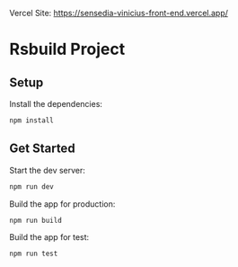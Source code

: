 Vercel Site:
https://sensedia-vinicius-front-end.vercel.app/

# Rsbuild Project

## Setup

Install the dependencies:

```bash
npm install
```

## Get Started

Start the dev server:

```bash
npm run dev
```

Build the app for production:

```bash
npm run build
```

Build the app for test:

```bash
npm run test
```

